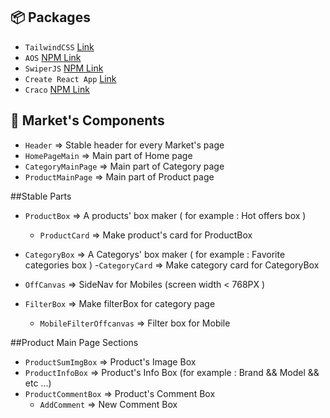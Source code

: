 ## :package: Packages 

- `TailwindCSS` [Link](https://tailwindcss.com/)
- `AOS` [NPM Link](https://www.npmjs.com/package/aos)
- `SwiperJS` [NPM Link](https://www.npmjs.com/package/swiper)
- `Create React App` [Link](https://create-react-app.dev/)
- `Craco` [NPM Link](https://www.npmjs.com/package/@craco/craco)
## :pushpin: Market's Components 

- `Header` => Stable header for every Market's page
- `HomePageMain` => Main part of Home page
- `CategoryMainPage` => Main part of Category page
- `ProductMainPage` => Main part of Product page

##Stable Parts
- `ProductBox` => A products' box maker ( for example : Hot offers box )
    - `ProductCard` => Make product's card for ProductBox
    
- `CategoryBox` => A Categorys' box maker ( for example : Favorite categories box )
    -`CategoryCard` => Make category card for CategoryBox
  
- `OffCanvas` => SideNav for Mobiles (screen width < 768PX )
- `FilterBox` => Make filterBox for category page
    - `MobileFilterOffcanvas` => Filter box for Mobile
    
##Product Main Page Sections
- `ProductSumImgBox` => Product's Image Box
- `ProductInfoBox` => Product's Info Box (for example : Brand && Model && etc ...)
- `ProductCommentBox` => Product's Comment Box
    - `AddComment` => New Comment Box
    
    
